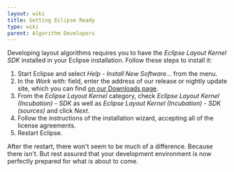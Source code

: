```yaml
---
layout: wiki
title: Getting Eclipse Ready
type: wiki
parent: Algorithm Developers
---
```

Developing layout algorithms requires you to have the _Eclipse Layout Kernel SDK_ installed in your Eclipse installation. Follow these steps to install it:

1. Start Eclipse and select _Help - Install New Software..._ from the menu.
1. In the _Work with:_ field, enter the address of our release or nightly update site, which you can find [on our Downloads page](https://www.eclipse.org/elk/downloads.php).
1. From the _Eclipse Layout Kernel_ category, check _Eclipse Layout Kernel (Incubation) - SDK_ as well as _Eclipse Layout Kernel (Incubation) - SDK (sources)_ and click _Next_.
1. Follow the instructions of the installation wizard, accepting all of the license agreements.
1. Restart Eclipse.

After the restart, there won't seem to be much of a difference. Because there isn't. But rest assured that your development environment is now perfectly prepared for what is about to come.
